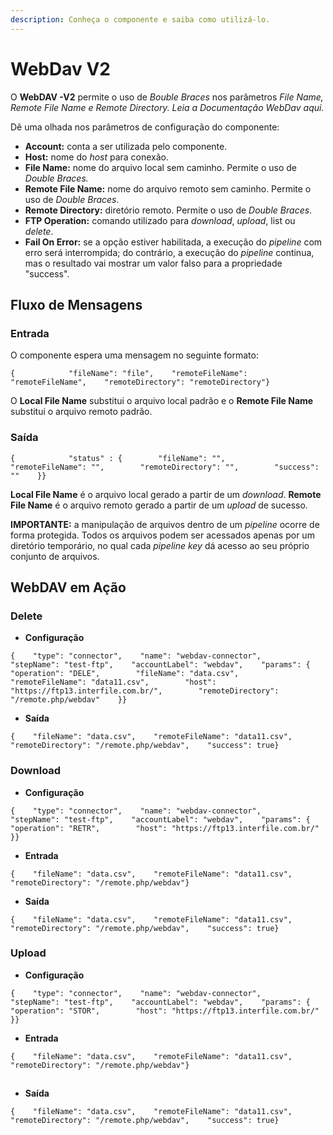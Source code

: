 ```yaml
---
description: Conheça o componente e saiba como utilizá-lo.
---
```


# WebDav V2



O **WebDAV -V2** permite o uso de _Bouble Braces_ nos parâmetros _File Name, Remote File Name e Remote Directory. Leia a Documentação WebDav aqui._

Dê uma olhada nos parâmetros de configuração do componente:

* **Account:** conta a ser utilizada pelo componente.
* **Host:** nome do _host_ para conexão.
* **File Name:** nome do arquivo local sem caminho. Permite o uso de _Double Braces._
* **Remote File Name:** nome do arquivo remoto sem caminho. Permite o uso de _Double Braces_.
* **Remote Directory:** diretório remoto. Permite o uso de _Double Braces_.&#x20;
* **FTP Operation:** comando utilizado para _download_, _upload_, list ou _delete_.
* **Fail On Error:** se a opção estiver habilitada, a execução do _pipeline_ com erro será interrompida; do contrário, a execução do _pipeline_ continua, mas o resultado vai mostrar um valor falso para a propriedade "success".

## Fluxo de Mensagens <a href="#fluxo-de-mensagens" id="fluxo-de-mensagens"></a>

### Entrada <a href="#entrada" id="entrada"></a>

O componente espera uma mensagem no seguinte formato:

```
{            "fileName": "file",    "remoteFileName": "remoteFileName",    "remoteDirectory": "remoteDirectory"}
```

O **Local File Name** substitui o arquivo local padrão e o **Remote File Name** substitui o arquivo remoto padrão.

### Saída <a href="#sada" id="sada"></a>

```
{            "status" : {        "fileName": "",        "remoteFileName": "",        "remoteDirectory": "",        "success": ""    }}
```

**Local File Name** é o arquivo local gerado a partir de um _download_. **Remote File Name** é o arquivo remoto gerado a partir de um _upload_ de sucesso.

**IMPORTANTE:** a manipulação de arquivos dentro de um _pipeline_ ocorre de forma protegida. Todos os arquivos podem ser acessados apenas por um diretório temporário, no qual cada _pipeline key_ dá acesso ao seu próprio conjunto de arquivos.

## WebDAV em Ação <a href="#webdav-em-ao" id="webdav-em-ao"></a>

### Delete <a href="#delete" id="delete"></a>

* **Configuração**

```
{    "type": "connector",    "name": "webdav-connector",    "stepName": "test-ftp",    "accountLabel": "webdav",    "params": {        "operation": "DELE",        "fileName": "data.csv",        "remoteFileName": "data11.csv",        "host": "https://ftp13.interfile.com.br/",        "remoteDirectory": "/remote.php/webdav"    }}
```

* **Saída**

```
{    "fileName": "data.csv",    "remoteFileName": "data11.csv",    "remoteDirectory": "/remote.php/webdav",    "success": true}
```

### Download <a href="#download" id="download"></a>

* **Configuração**

```
{    "type": "connector",    "name": "webdav-connector",    "stepName": "test-ftp",    "accountLabel": "webdav",    "params": {        "operation": "RETR",        "host": "https://ftp13.interfile.com.br/"    }}
```

* **Entrada**

```
{    "fileName": "data.csv",    "remoteFileName": "data11.csv",    "remoteDirectory": "/remote.php/webdav"}
```

* **Saída**

```
{    "fileName": "data.csv",    "remoteFileName": "data11.csv",    "remoteDirectory": "/remote.php/webdav",    "success": true}
```

### Upload <a href="#upload" id="upload"></a>

* **Configuração**

```
{    "type": "connector",    "name": "webdav-connector",    "stepName": "test-ftp",    "accountLabel": "webdav",    "params": {        "operation": "STOR",        "host": "https://ftp13.interfile.com.br/"    }}
```

* **Entrada**

```
{    "fileName": "data.csv",    "remoteFileName": "data11.csv",    "remoteDirectory": "/remote.php/webdav"}
```

## &#x20;<a href="#h_27544ad302" id="h_27544ad302"></a>

* **Saída**

```
{    "fileName": "data.csv",    "remoteFileName": "data11.csv",    "remoteDirectory": "/remote.php/webdav",    "success": true}
```
